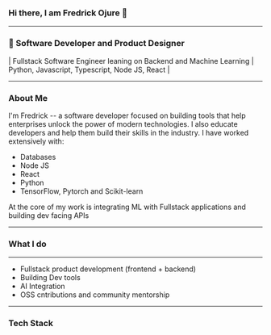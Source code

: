 

### Hi there, I am Fredrick Ojure 👋

---

### 👯 Software Developer and Product Designer

| Fullstack Software Engineer leaning on Backend and Machine Learning | Python, Javascript,  Typescript, Node JS, React |

---

### About Me

I'm Fredrick -- a software developer focused on building tools that help enterprises unlock the power of modern technologies. I also educate developers and help them build their skills in the industry.
I have worked extensively with:
- Databases
- Node JS
- React
- Python
- TensorFlow, Pytorch and Scikit-learn

At the core of my work is integrating ML with Fullstack applications  and building dev facing APIs

---

### What I do
---
- Fullstack product development (frontend + backend)
- Building Dev tools
- AI Integration
- OSS cntributions and community mentorship

- --

### Tech Stack

<!--
**OjureFred/OjureFred** is a ✨ _special_ ✨ repository because its `README.md` (this file) appears on your GitHub profile.

Here are some ideas to get you started:

- 🔭 I’m currently working on ...
- 🌱 I’m currently learning ...
- 👯 I’m looking to collaborate on ...
- 🤔 I’m looking for help with ...
- 💬 Ask me about ...
- 📫 How to reach me: ...
- 😄 Pronouns: ...
- ⚡ Fun fact: ...
-->
